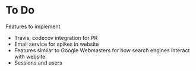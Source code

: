 # To Do
Features to implement

* Travis, codecov integration for PR
* Email service for spikes in website
* Features similar to Google Webmasters for how search engines interact with website
* Sessions and users
